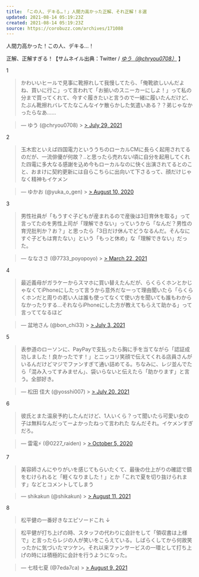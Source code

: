 ```yaml
---
title: 「この人、デキる…！」人間力高かった正解、それ正解！８選
updated: 2021-08-14 05:19:23Z
created: 2021-08-14 05:19:23Z
source: https://corobuzz.com/archives/171088
---
```


人間力高かった！この人、デキる…！

正解、正解すぎる！【サムネイル出典：Twitter / [*ゆう（@chryou0708）*](https://twitter.com/chryou0708) 】

1

> かわいいヒールで見事に靴擦れして我慢してたら、「俺靴欲しいんだよね、買いに行こ」って言われて「お揃いのスニーカーにしよ！」って私の分まで買ってくれて、今すぐ履きたいと言うので一緒に履いたんだけど、たぶん靴擦れバレてたなこんなイケ散らかした気遣いある？？弟じゃなかったらなあ……

> — ゆう (@chryou0708) > [> July 29, 2021](https://twitter.com/chryou0708/status/1420587458593386501?ref_src=twsrc%5Etfw)

2

> 玉木宏といえば四国電力といううちのローカルCMに長らく起用されてるのだが、一流俳優が何故？..と思ったら売れない頃に自分を起用してくれた四電に多大なる感謝を込め今もローカルなのに快く出演されてるとのこと、おまけに契約更新には自らこちらに出向いて下さるって、顔だけじゃなく精神もイケメン

> — ゆかお (@yuka_o_gen) > [> August 10, 2020](https://twitter.com/yuka_o_gen/status/1292724015212032001?ref_src=twsrc%5Etfw)

3

> 男性社員が「もうすぐ子どもが産まれるので産後は3日育休を取る」って言ってたのを男性上司が「理解できない」っていうから「なんだ？男性の育児批判か？お？」と思ったら「3日だけ休んでどうなるんだ。そんなにすぐ子どもは育たない」という「もっと休め」な「理解できない」だった。

> — ななささ (@7733_poyopoyo) > [> March 22, 2021](https://twitter.com/7733_poyopoyo/status/1374123543915466753?ref_src=twsrc%5Etfw)

4

> 最近義母がガラケーからスマホに買い替えたんだが、らくらくホンとかじゃなくてiPhoneにしたって言うから意外だなーって理由聞いたら「らくらくホンだと周りの若い人は誰も使ってなくて使い方を聞いても誰もわからなかったりする…それならiPhoneにした方が教えてもらえて助かる」って言っててなるほど

> — 盆地さん (@bon_chi33) > [> July 3, 2021](https://twitter.com/bon_chi33/status/1411313065988005893?ref_src=twsrc%5Etfw)

5

> 表参道のローソンに、PayPayで支払ったら胸に手を当てながら「認証成功しました！良かったです！」とニッコリ笑顔で伝えてくれる店員さんがいるんだけどマジでファンすぎて通い詰めてる。ちなみに、レジ並んでたら「混み入ってすみません」、袋いらないと伝えたら「助かります」と言う。全部好き。

> — 松田 佳大 (@yosshi007) > [> July 20, 2021](https://twitter.com/yosshi007/status/1417283492849754130?ref_src=twsrc%5Etfw)

6
> 彼氏とまた温泉予約したんだけど、1人いくら？って聞いたら可愛い女の子は無料なんだってーよかったねって言われた
> なんだそれ。イケメンすぎだろ。

> — 雷電⚡️ (@0227_raiden) > [> October 5, 2020](https://twitter.com/0227_raiden/status/1312952369005563904?ref_src=twsrc%5Etfw)

7

> 美容師さんにやりがいを感じてもらいたくて、最後の仕上がりの確認で鏡をむけられると「軽くなりました！」とか「これで夏を切り抜けられます」などとコメントしてしまう

> — shikakun (@shikakun) > [> August 11, 2021](https://twitter.com/shikakun/status/1425320645198376961?ref_src=twsrc%5Etfw)

8
> 松平健の一番好きなエピソードこれ
> ↓

> 松平健が打ち上げの時、スタッフの代わりに会計をして「領収書は上様で」と言ったらレジの人が笑いをこらえている。しばらくしてから何故笑ったかに気づいたマツケン。それ以来ファンサービスの一環として打ち上げの時には積極的に会計を行うようになった。

> — 七枝七夏 (@7eda7ca) > [> August 9, 2021](https://twitter.com/7eda7ca/status/1424592565249077250?ref_src=twsrc%5Etfw)